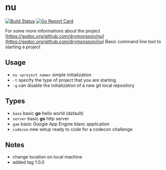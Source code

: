 # nu

[![Build Status](https://travis-ci.org/drymonsoon/nu.svg?branch=master)](https://travis-ci.org/drymonsoon/nu)
[![Go Report Card](https://goreportcard.com/badge/github.com/drymonsoon/nu)](https://goreportcard.com/report/github.com/drymonsoon/nu)

For some more informations about the project [https://godoc.org/github.com/drymonsoon/nu](https://godoc.org/github.com/drymonsoon/nu)
Basic command line tool to starting a project

## Usage

- `nu <project name>` simple initialization
- `-t` specify the type of project that you are starting
- `-g` can disable the initialization of a new git local repository

## Types

- `base` basic **go** hello world (dafault)
- `server` basic **go** http server
- `gae` basic Google App Engine blanc application
- `codecon` new setup ready to code for a codecon challenge

## Notes
- change location on local machine
- added tag 1.0.0